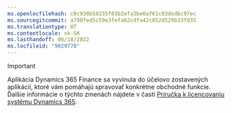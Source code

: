```yaml
---
ms.openlocfilehash: c8c930b58335f03b2efa3be0af61c83dedbc97ec
ms.sourcegitcommit: a798fed5c59e3fefa62cdfa42c852d529b33fd35
ms.translationtype: HT
ms.contentlocale: sk-SK
ms.lasthandoff: 06/18/2022
ms.locfileid: "9029778"
---
```

> [!IMPORTANT]
> Aplikácia Dynamics 365 Finance sa vyvinula do účelovo zostavených aplikácií, ktoré vám pomáhajú spravovať konkrétne obchodné funkcie. Ďalšie informácie o týchto zmenách nájdete v časti [Príručka k licencovaniu systému Dynamics 365](https://mbs.microsoft.com/Files/public/365/Dynamics365LicensingGuide.pdf).
 
